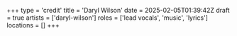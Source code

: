 +++
type = 'credit'
title = 'Daryl Wilson'
date = 2025-02-05T01:39:42Z
draft = true
artists = ['daryl-wilson']
roles = ['lead vocals', 'music', 'lyrics']
locations = []
+++
